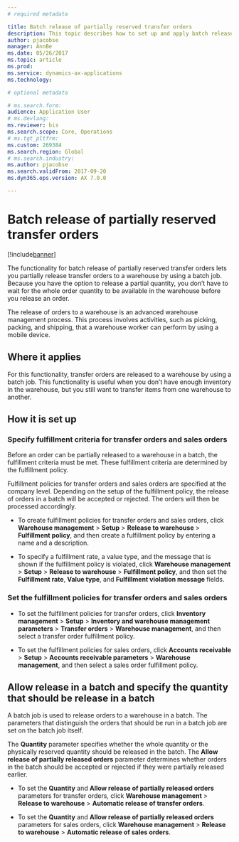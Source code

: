 ```yaml
---
# required metadata

title: Batch release of partially reserved transfer orders
description: This topic describes how to set up and apply batch release of partially reserved transfer orders from a mobile device.
author: pjacobse
manager: AnnBe
ms.date: 05/26/2017
ms.topic: article
ms.prod: 
ms.service: dynamics-ax-applications
ms.technology: 

# optional metadata

# ms.search.form:  
audience: Application User
# ms.devlang: 
ms.reviewer: bis
ms.search.scope: Core, Operations
# ms.tgt_pltfrm: 
ms.custom: 269384
ms.search.region: Global
# ms.search.industry: 
ms.author: pjacobse
ms.search.validFrom: 2017-09-20
ms.dyn365.ops.version: AX 7.0.0

---
```


# Batch release of partially reserved transfer orders

[!include[banner](../includes/banner.md)]

The functionality for batch release of partially reserved transfer orders lets
you partially release transfer orders to a warehouse by using a batch job.
Because you have the option to release a partial quantity, you don’t have to
wait for the whole order quantity to be available in the warehouse before you
release an order.

The release of orders to a warehouse is an advanced warehouse management
process. This process involves activities, such as picking, packing, and
shipping, that a warehouse worker can perform by using a mobile device.

## Where it applies

For this functionality, transfer orders are released to a warehouse by using a
batch job. This functionality is useful when you don’t have enough inventory in
the warehouse, but you still want to transfer items from one warehouse to
another.

## How it is set up

### Specify fulfillment criteria for transfer orders and sales orders

Before an order can be partially released to a warehouse in a batch, the
fulfillment criteria must be met. These fulfillment criteria are determined by
the fulfillment policy.

Fulfillment policies for transfer orders and sales orders are specified at the
company level. Depending on the setup of the fulfillment policy, the release of
orders in a batch will be accepted or rejected. The orders will then be
processed accordingly.

-   To create fulfillment policies for transfer orders and sales orders, click
    **Warehouse management** \> **Setup** \> **Release to warehouse** \>
    **Fulfillment policy**, and then create a fulfillment policy by entering a
    name and a description.

-   To specify a fulfillment rate, a value type, and the message that is shown
    if the fulfillment policy is violated, click **Warehouse management** \>
    **Setup** \> **Release to warehouse** \> **Fulfillment policy**, and then
    set the **Fulfillment rate**, **Value type**, and **Fulfillment violation
    message** fields.

### Set the fulfillment policies for transfer orders and sales orders

-   To set the fulfillment policies for transfer orders, click **Inventory
    management** \> **Setup** \> **Inventory and warehouse management
    parameters** \> **Transfer orders** \> **Warehouse management**, and then
    select a transfer order fulfillment policy.

-   To set the fulfillment policies for sales orders, click **Accounts
    receivable** \> **Setup** \> **Accounts receivable parameters** \>
    **Warehouse management**, and then select a sales order fulfillment policy.

## Allow release in a batch and specify the quantity that should be release in a batch

A batch job is used to release orders to a warehouse in a batch. The parameters
that distinguish the orders that should be run in a batch job are set on the
batch job itself.

The **Quantity** parameter specifies whether the whole quantity or the
physically reserved quantity should be released in the batch. The **Allow
release of partially released orders** parameter determines whether orders in
the batch should be accepted or rejected if they were partially released
earlier.

-   To set the **Quantity** and **Allow release of partially released orders**
    parameters for transfer orders, click **Warehouse management** \> **Release
    to warehouse** \> **Automatic release of transfer orders**.

-   To set the **Quantity** and **Allow release of partially released orders**
    parameters for sales orders, click **Warehouse management** \> **Release to
    warehouse** \> **Automatic release of sales orders**.
